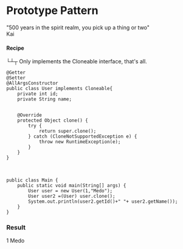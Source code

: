 # Prototype Pattern

"500 years in the spirit realm, you pick up a thing or two" \
Kai

#### Recipe
└┴┬ Only implements the Cloneable interface, that's all. 



    @Getter
    @Setter
    @AllArgsConstructor
    public class User implements Cloneable{
        private int id;
        private String name;


        @Override
        protected Object clone() {
            try {
                return super.clone();
            } catch (CloneNotSupportedException e) {
                throw new RuntimeException(e);
            }
        }
    }
<br>


    public class Main {
        public static void main(String[] args) {
            User user = new User(1,"Medo");
            User user2 =(User) user.clone();
            System.out.println(user2.getId()+" "+ user2.getName());
        }
    }

### Result
1 Medo